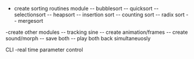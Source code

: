 - create sorting routines module
-- bubblesort
-- quicksort
-- selectionsort
-- heapsort
-- insertion sort
-- counting sort
-- radix sort
-- mergesort

-create other modules
-- tracking sine
-- create animation/frames
-- create sound/morph
-- save both
-- play both back simultaneuosly

CLI
-real time parameter control

